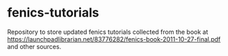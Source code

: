 # fenics-tutorials
Repository to store updated fenics tutorials collected from the book at https://launchpadlibrarian.net/83776282/fenics-book-2011-10-27-final.pdf and other sources.
